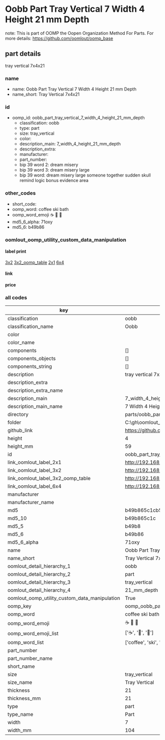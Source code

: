 # Oobb Part Tray Vertical 7 Width 4 Height 21 mm Depth  

note: This is part of OOMP the Oopen Organization Method For Parts. For more details: https://github.com/oomlout/oomp_base

##  part details
  



tray vertical 7x4x21



### name
* name: Oobb Part Tray Vertical 7 Width 4 Height 21 mm Depth
* name_short: Tray Vertical 7x4x21 
### id
* oomp_id: oobb_part_tray_vertical_7_width_4_height_21_mm_depth
  * classification: oobb
  * type: part
  * size: tray_vertical
  * color: 
  * description_main: 7_width_4_height_21_mm_depth
  * description_extra: 
  * manufacturer: 
  * part_number: 
  * bip 39 word 2: dream misery
  * bip 39 word 3: dream misery large
  * bip 39 word: dream misery large someone together sudden skull remind logic bonus evidence area

### other_codes
* short_code: 
* oomp_word: coffee ski bath
* oomp_word_emoji :coffee: :ski: :bath:
* md5_6_alpha: 71oxy
* md5_6: b49b86






### oomlout_oomp_utility_custom_data_manipulation
#### label print
[3x2](http://192.168.1.245:1112/?label=oomp%2071oxy)
[3x2_oomp_table](http://192.168.1.108:1112/?label=oomp%2071oxy)
[2x1](http://192.168.1.242:1112/?label=oomp%2071oxy)
[6x4](http://192.168.1.55:1112/?label=oomp%2071oxy)    

#### link

                              

#### price







### all codes 
| key | value |  
| --- | --- |  
| classification | oobb |  
| classification_name | Oobb |  
| color |  |  
| color_name |  |  
| components | [] |  
| components_objects | [] |  
| components_string | [] |  
| description | tray vertical 7x4x21 |  
| description_extra |  |  
| description_extra_name |  |  
| description_main | 7_width_4_height_21_mm_depth |  
| description_main_name | 7 Width 4 Height 21 mm Depth |  
| directory | parts/oobb_part_tray_vertical_7_width_4_height_21_mm_depth |  
| folder | C:\gh\oomlout_oobb_version_4_generated_parts\parts\oobb_part_tray_vertical_7_width_4_height_21_mm_depth |  
| github_link | https://github.com/oomlout/oomlout_oomp_part_src/tree/main/parts/oobb_part_tray_vertical_7_width_4_height_21_mm_depth |  
| height | 4 |  
| height_mm | 59 |  
| id | oobb_part_tray_vertical_7_width_4_height_21_mm_depth |  
| link_oomlout_label_2x1 | http://192.168.1.242:1112/?label=oomp%2071oxy |  
| link_oomlout_label_3x2 | http://192.168.1.245:1112/?label=oomp%2071oxy |  
| link_oomlout_label_3x2_oomp_table | http://192.168.1.108:1112/?label=oomp%2071oxy |  
| link_oomlout_label_6x4 | http://192.168.1.55:1112/?label=oomp%2071oxy |  
| manufacturer |  |  
| manufacturer_name |  |  
| md5 | b49b865c1cb5d95b6271dcf0fa636a14 |  
| md5_10 | b49b865c1c |  
| md5_5 | b49b8 |  
| md5_6 | b49b86 |  
| md5_6_alpha | 71oxy |  
| name | Oobb Part Tray Vertical 7 Width 4 Height 21 mm Depth |  
| name_short | Tray Vertical 7x4x21  |  
| oomlout_detail_hierarchy_1 | oobb |  
| oomlout_detail_hierarchy_2 | part |  
| oomlout_detail_hierarchy_3 | tray_vertical |  
| oomlout_detail_hierarchy_4 | 21_mm_depth |  
| oomlout_oomp_utility_custom_data_manipulation | True |  
| oomp_key | oomp_oobb_part_tray_vertical_7_width_4_height_21_mm_depth |  
| oomp_word | coffee ski bath |  
| oomp_word_emoji | :coffee: :ski: :bath: |  
| oomp_word_emoji_list | [':coffee:', ':ski:', ':bath:'] |  
| oomp_word_list | ['coffee', 'ski', 'bath'] |  
| part_number |  |  
| part_number_name |  |  
| short_name |  |  
| size | tray_vertical |  
| size_name | Tray Vertical |  
| thickness | 21 |  
| thickness_mm | 21 |  
| type | part |  
| type_name | Part |  
| width | 7 |  
| width_mm | 104 |  
